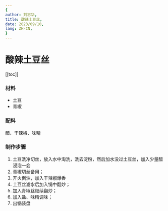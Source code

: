 ```yaml
---
{
author: 刘志华,
title: 酸辣土豆丝,
date: 2023/09/10,
lang: ZH-CN,
}
---
```


# 酸辣土豆丝

[[toc]]


### 材料
- 土豆
- 青椒

### 配料
醋、干辣椒、味精


### 制作步骤
1. 土豆洗净切丝，放入水中淘洗，洗去淀粉，然后加水没过土豆丝，加入少量醋浸泡一会
2. 青椒切丝备用；
3. 开火倒油，加入干辣椒爆香
4. 土豆丝滤水后加入锅中翻炒；
5. 加入青椒丝继续翻炒；
6. 加入盐、味精调味；
7. 出锅装盘
